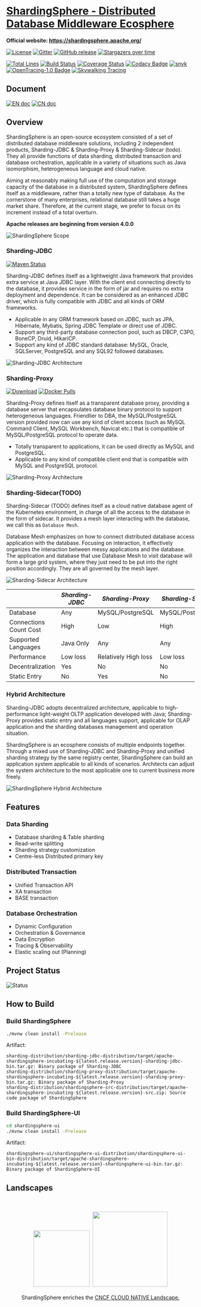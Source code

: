 # [ShardingSphere - Distributed Database Middleware Ecosphere](https://shardingsphere.apache.org/)

**Official website: https://shardingsphere.apache.org/**

[![License](https://img.shields.io/badge/license-Apache%202-4EB1BA.svg)](https://www.apache.org/licenses/LICENSE-2.0.html)
[![Gitter](https://badges.gitter.im/shardingsphere/shardingsphere.svg)](https://gitter.im/shardingsphere/Lobby)
[![GitHub release](https://img.shields.io/github/release/apache/incubator-shardingsphere.svg)](https://github.com/apache/incubator-shardingsphere/releases)
[![Stargazers over time](https://starchart.cc/apache/incubator-shardingsphere.svg)](https://starchart.cc/apache/incubator-shardingsphere)

[![Total Lines](https://tokei.rs/b1/github/apache/incubator-shardingsphere?category=lines)](https://github.com/apache/incubator-shardingsphere)
[![Build Status](https://builds.apache.org/job/shardingsphere-ci-dev/badge/icon)](https://builds.apache.org/job/shardingsphere-ci-dev/)
[![Coverage Status](https://coveralls.io/repos/github/apache/incubator-shardingsphere/badge.svg?branch=master)](https://coveralls.io/github/apache/incubator-shardingsphere?branch=master)
[![Codacy Badge](https://api.codacy.com/project/badge/Grade/278600ed40ad48e988ab485b439abbcd)](https://www.codacy.com/app/terrymanu/sharding-sphere?utm_source=github.com&amp;utm_medium=referral&amp;utm_content=sharding-sphere/sharding-sphere&amp;utm_campaign=Badge_Grade)
[![snyk](https://snyk.io/test/github/apache/incubator-shardingsphere/badge.svg?targetFile=pom.xml)](https://snyk.io/test/github/apache/incubator-shardingsphere?targetFile=pom.xml)
[![OpenTracing-1.0 Badge](https://img.shields.io/badge/OpenTracing--1.0-enabled-blue.svg)](http://opentracing.io)
[![Skywalking Tracing](https://img.shields.io/badge/Skywalking%20Tracing-enable-brightgreen.svg)](https://github.com/apache/skywalking)

## Document

[![EN doc](https://img.shields.io/badge/document-English-blue.svg)](https://shardingsphere.apache.org/document/current/en/overview/)
[![CN doc](https://img.shields.io/badge/文档-中文版-blue.svg)](https://shardingsphere.apache.org/document/current/cn/overview/)

## Overview

ShardingSphere is an open-source ecosystem consisted of a set of distributed database middleware solutions, including 2 independent products, Sharding-JDBC & Sharding-Proxy & Sharding-Sidecar (todo). 
They all provide functions of data sharding, distributed transaction and database orchestration, applicable in a variety of situations such as Java isomorphism, heterogeneous language and cloud native. 

Aiming at reasonably making full use of the computation and storage capacity of the database in a distributed system, ShardingSphere defines itself as a middleware, rather than a totally new type of database. 
As the cornerstone of many enterprises, relational database still takes a huge market share. 
Therefore, at the current stage, we prefer to focus on its increment instead of a total overturn.

__Apache releases are beginning from version 4.0.0__

![ShardingSphere Scope](https://shardingsphere.apache.org//document/current/img/shardingsphere-scope_en.png)

### Sharding-JDBC

[![Maven Status](https://maven-badges.herokuapp.com/maven-central/org.apache.shardingsphere/sharding-jdbc/badge.svg)](https://mvnrepository.com/artifact/org.apache.shardingsphere/sharding-jdbc)

Sharding-JDBC defines itself as a lightweight Java framework that provides extra service at Java JDBC layer. 
With the client end connecting directly to the database, it provides service in the form of jar and requires no extra deployment and dependence. 
It can be considered as an enhanced JDBC driver, which is fully compatible with JDBC and all kinds of ORM frameworks.

* Applicable in any ORM framework based on JDBC, such as JPA, Hibernate, Mybatis, Spring JDBC Template or direct use of JDBC.
* Support any third-party database connection pool, such as DBCP, C3P0, BoneCP, Druid, HikariCP.
* Support any kind of JDBC standard database: MySQL, Oracle, SQLServer, PostgreSQL and any SQL92 followed databases.

![Sharding-JDBC Architecture](https://shardingsphere.apache.org//document/current/img/sharding-jdbc-brief.png)

### Sharding-Proxy

[![Download](https://img.shields.io/badge/release-download-orange.svg)](https://www.apache.org/dyn/closer.cgi?path=incubator/shardingsphere/4.0.0/apache-shardingsphere-incubating-4.0.0-sharding-proxy-bin.tar.gz)
[![Docker Pulls](https://img.shields.io/docker/pulls/shardingsphere/sharding-proxy.svg)](https://store.docker.com/community/images/shardingsphere/sharding-proxy)

Sharding-Proxy defines itself as a transparent database proxy, providing a database server that encapsulates database binary protocol to support heterogeneous languages. 
Friendlier to DBA, the MySQL/PostgreSQL version provided now can use any kind of client access (such as MySQL Command Client, MySQL Workbench, Navicat etc.) that is compatible of MySQL/PostgreSQL protocol to operate data.

* Totally transparent to applications, it can be used directly as MySQL and PostgreSQL.
* Applicable to any kind of compatible client end that is compatible with MySQL and PostgreSQL protocol.

![Sharding-Proxy Architecture](https://shardingsphere.apache.org//document/current/img/sharding-proxy-brief_v2.png)

### Sharding-Sidecar(TODO)

Sharding-Sidecar (TODO) defines itself as a cloud native database agent of the Kubernetes environment, in charge of all the access to the database in the form of sidecar. 
It provides a mesh layer interacting with the database, we call this as `Database Mesh`.

Database Mesh emphasizes on how to connect distributed database access application with the database. 
Focusing on interaction, it effectively organizes the interaction between messy applications and the database. 
The application and database that use Database Mesh to visit database will form a large grid system, where they just need to be put into the right position accordingly. 
They are all governed by the mesh layer.

![Sharding-Sidecar Architecture](https://shardingsphere.apache.org//document/current/img/sharding-sidecar-brief_v2.png)

|                         | *Sharding-JDBC* | *Sharding-Proxy*     | *Sharding-Sidecar* |
| ----------------------- | --------------- | -------------------- | ------------------ |
| Database                | Any             | MySQL/PostgreSQL     | MySQL/PostgreSQL   |
| Connections Count Cost  | High            | Low                  | High               |
| Supported Languages     | Java Only       | Any                  | Any                |
| Performance             | Low loss        | Relatively High loss | Low loss           |
| Decentralization        | Yes             | No                   | No                 |
| Static Entry            | No              | Yes                  | No                 |

### Hybrid Architecture

Sharding-JDBC adopts decentralized architecture, applicable to high-performance light-weight OLTP application developed with Java; 
Sharding-Proxy provides static entry and all languages support, applicable for OLAP application and the sharding databases management and operation situation.

ShardingSphere is an ecosphere consists of multiple endpoints together.
Through a mixed use of Sharding-JDBC and Sharding-Proxy and unified sharding strategy by the same registry center, ShardingSphere can build an application system applicable to all kinds of scenarios. 
Architects can adjust the system architecture to the most applicable one to current business more freely.

![ShardingSphere Hybrid Architecture](https://shardingsphere.apache.org//document/current/img/shardingsphere-hybrid.png)

## Features

### Data Sharding

* Database sharding & Table sharding
* Read-write splitting
* Sharding strategy customization
* Centre-less Distributed primary key

### Distributed Transaction

* Unified Transaction API
* XA transaction
* BASE transaction

### Database Orchestration

* Dynamic Configuration
* Orchestration & Governance
* Data Encryption
* Tracing & Observability
* Elastic scaling out (Planning)

## Project Status

![Status](https://shardingsphere.apache.org/document/current/img/shardingsphere-status_en.png)

## How to Build

### Build ShardingSphere

```bash
./mvnw clean install -Prelease
```

Artifact:

```
sharding-distribution/sharding-jdbc-distribution/target/apache-shardingsphere-incubating-${latest.release.version}-sharding-jdbc-bin.tar.gz: Binary package of Sharding-JDBC
sharding-distribution/sharding-proxy-distribution/target/apache-shardingsphere-incubating-${latest.release.version}-sharding-proxy-bin.tar.gz: Binary package of Sharding-Proxy
sharding-distribution/shardingsphere-src-distribution/target/apache-shardingsphere-incubating-${latest.release.version}-src.zip: Source code package of ShardingSphere
```

### Build ShardingSphere-UI

```bash
cd shardingsphere-ui
./mvnw clean install -Prelease
```

Artifact:

```
shardingsphere-ui/shardingsphere-ui-distribution/shardingsphere-ui-bin-distribution/target/apache-shardingsphere-incubating-${latest.release.version}-shardingsphere-ui-bin.tar.gz: Binary package of ShardingSphere-UI
```

## Landscapes

<p align="center">
<br/><br/>
<img src="https://landscape.cncf.io/images/left-logo.svg" width="150"/>&nbsp;&nbsp;<img src="https://landscape.cncf.io/images/right-logo.svg" width="200"/>
<br/><br/>
ShardingSphere enriches the <a href="https://landscape.cncf.io/landscape=observability-and-analysis&license=apache-license-2-0">CNCF CLOUD NATIVE Landscape.</a>
</p>
